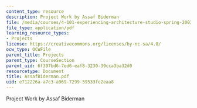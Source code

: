 ```yaml
---
content_type: resource
description: Project Work by Assaf Biderman
file: /media/courses/4-101-experiencing-architecture-studio-spring-2003/e712226aa7c3a969729959533fe2eaa8_AssafBiderman.pdf
file_type: application/pdf
learning_resource_types:
- Projects
license: https://creativecommons.org/licenses/by-nc-sa/4.0/
ocw_type: OCWFile
parent_title: Projects
parent_type: CourseSection
parent_uid: 6f397bd6-7ed6-eaf8-3230-39cca3ba32d0
resourcetype: Document
title: AssafBiderman.pdf
uid: e712226a-a7c3-a969-7299-59533fe2eaa8
---
```

Project Work by Assaf Biderman